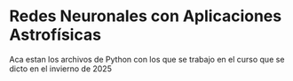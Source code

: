 # Redes Neuronales con Aplicaciones Astrofísicas

Aca estan los archivos de Python con los que se trabajo en el curso que se dicto en el invierno de 2025
